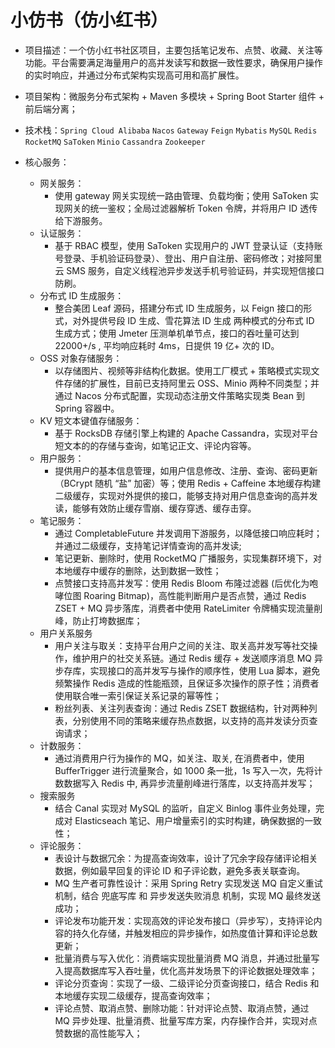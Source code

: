 # 小仿书（仿小红书）

- 项目描述：一个仿小红书社区项目，主要包括笔记发布、点赞、收藏、关注等功能。平台需要满足海量用户的高并发读写和数据一致性要求，确保用户操作的实时响应，并通过分布式架构实现高可用和高扩展性。

- 项目架构：微服务分布式架构 + Maven 多模块 + Spring Boot Starter 组件 + 前后端分离；

- 技术栈：`Spring Cloud Alibaba` `Nacos` `Gateway` `Feign` `Mybatis` `MySQL` `Redis` `RocketMQ` `SaToken` `Minio` `Cassandra` `Zookeeper`

- 核心服务：
  - 网关服务：
    - 使用 gateway 网关实现统一路由管理、负载均衡；使用 SaToken 实现网关的统一鉴权；全局过滤器解析 Token 令牌，并将用户 ID 透传给下游服务。
  - 认证服务：
    - 基于 RBAC 模型，使用 SaToken 实现用户的 JWT 登录认证（支持账号登录、手机验证码登录）、登出、用户自注册、密码修改；对接阿里云 SMS 服务，自定义线程池异步发送手机号验证码，并实现短信接口防刷。
  - 分布式 ID 生成服务：
    - 整合美团 Leaf 源码，搭建分布式 ID 生成服务，以 Feign 接口的形式，对外提供号段 ID 生成、雪花算法 ID 生成 两种模式的分布式 ID 生成方式；使用 Jmeter 压测单机单节点，接口的吞吐量可达到 22000+/s , 平均响应耗时 4ms，日提供 19 亿+ 次的 ID。
  - OSS 对象存储服务：
    - 以存储图片、视频等非结构化数据。使用工厂模式 + 策略模式实现文件存储的扩展性，目前已支持阿里云 OSS、Minio 两种不同类型；并通过 Nacos 分布式配置，实现动态注册文件策略实现类 Bean 到 Spring 容器中。
  - KV 短文本键值存储服务：
    - 基于 RocksDB 存储引擎上构建的 Apache Cassandra，实现对平台短文本的的存储与查询，如笔记正文、评论内容等。
  - 用户服务：
    - 提供用户的基本信息管理，如用户信息修改、注册、查询、密码更新（BCrypt 随机 “盐” 加密）等；使用 Redis + Caffeine 本地缓存构建二级缓存，实现对外提供的接口，能够支持对用户信息查询的高并发读，能够有效防止缓存雪崩、缓存穿透、缓存击穿。
  - 笔记服务：
    - 通过 CompletableFuture 并发调用下游服务，以降低接口响应耗时；并通过二级缓存，支持笔记详情查询的高并发读;
    - 笔记更新、删除时，使用 RocketMQ 广播服务，实现集群环境下，对本地缓存中缓存的删除，达到数据一致性；
    - 点赞接口支持高并发写：使用 Redis Bloom 布隆过滤器 (后优化为咆哮位图 Roaring Bitmap)，高性能判断用户是否点赞，通过 Redis ZSET + MQ 异步落库，消费者中使用 RateLimiter 令牌桶实现流量削峰，防止打垮数据库；
  - 用户关系服务
    - 用户关注与取关：支持平台用户之间的关注、取关高并发写等社交操作，维护用户的社交关系链。通过 Redis 缓存 + 发送顺序消息 MQ 异步存库，实现接口的高并发写与操作的顺序性，使用 Lua 脚本，避免频繁操作 Redis 造成的性能瓶颈，且保证多次操作的原子性；消费者使用联合唯一索引保证关系记录的幂等性；
    - 粉丝列表、关注列表查询：通过 Redis ZSET 数据结构，针对两种列表，分别使用不同的策略来缓存热点数据，以支持的高并发读分页查询请求；
  - 计数服务：
    - 通过消费用户行为操作的 MQ，如关注、取关, 在消费者中，使用 BufferTrigger 进行流量聚合，如 1000 条一批，1s 写入一次，先将计数数据写入 Redis 中, 再异步流量削峰进行落库，以支持高并发写；
  - 搜索服务
    - 结合 Canal 实现对 MySQL 的监听，自定义 Binlog 事件业务处理，完成对 Elasticseach 笔记、用户增量索引的实时构建，确保数据的一致性；
  - 评论服务：
    - 表设计与数据冗余：为提高查询效率，设计了冗余字段存储评论相关数据，例如最早回复的评论 ID 和子评论数，避免多表关联查询。
    - MQ 生产者可靠性设计：采用 Spring Retry 实现发送 MQ 自定义重试机制，结合 兜底写库 和 异步发送失败消息 机制，实现 MQ 最终发送成功；
    - 评论发布功能开发：实现高效的评论发布接口（异步写），支持评论内容的持久化存储，并触发相应的异步操作，如热度值计算和评论总数更新；
    - 批量消费与写入优化：消费端实现批量消费 MQ 消息，并通过批量写入提高数据库写入吞吐量，优化高并发场景下的评论数据处理效率；
    - 评论分页查询：实现了一级、二级评论分页查询接口，结合 Redis 和本地缓存实现二级缓存，提高查询效率；
    - 评论点赞、取消点赞、删除功能：针对评论点赞、取消点赞，通过 MQ 异步处理、批量消费、批量写库方案，内存操作合并，实现对点赞数据的高性能写入；  
